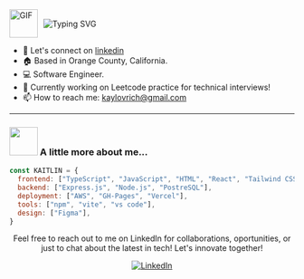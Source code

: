 <div style="display: flex; align-items: center;">
  <img src="https://media.giphy.com/media/VOUFXDSETndu93Gr0T/giphy.gif" width="50" alt="GIF" style="margin-right: 10px;">
  <img src="https://readme-typing-svg.herokuapp.com?font=Jetbrains+mono&size=40&duration=4000&color=FF26CF&center=true&vCenter=true&width=650&lines=Hello+World!👋+I'm+Kaitlin!;Welcome+to+my+Github!" alt="Typing SVG"/>
</div>

- 🔗 Let's connect on <a href="https://www.linkedin.com/in/kaitlin-lovrich/" align="left">
   linkedin
  </a>
- :house: Based in Orange County, California.
- :computer: Software Engineer.
- :dart: Currently working on Leetcode practice for technical interviews!
- 📫 How to reach me: kaylovrich@gmail.com
---

### <img src="https://media.giphy.com/media/ifeLQvPtmYjvh2BxFC/giphy.gif" width="50"> A little more about me...

```JavaScript
const KAITLIN = {
  frontend: ["TypeScript", "JavaScript", "HTML", "React", "Tailwind CSS", "Next.js"],
  backend: ["Express.js", "Node.js", "PostreSQL"],
  deployment: ["AWS", "GH-Pages", "Vercel"],
  tools: ["npm", "vite", "vs code"],
  design: ["Figma"],
}
```

<p align="center">Feel free to reach out to me on LinkedIn for collaborations, oportunities, or just to chat about the latest in tech! Let's innovate together!</p>
<div align="center">
    <a href="https://www.linkedin.com/in/kaitlin-lovrich/">
        <img src="https://img.shields.io/badge/LinkedIn-0077B5?style=for-the-badge&logo=linkedin&logoColor=white" alt="LinkedIn"/>
    </a>
</div>

<!--
**kaitlin-lovrich/kaitlin-lovrich** is a ✨ _special_ ✨ repository because its `README.md` (this file) appears on your GitHub profile.

Here are some ideas to get you started:

- 🔭 I’m currently working on ...
- 🌱 I’m currently learning ...
- 👯 I’m looking to collaborate on ...
- 🤔 I’m looking for help with ...
- 💬 Ask me about ...
- 📫 How to reach me: ...
- 😄 Pronouns: ...
- ⚡ Fun fact: ...
-->


